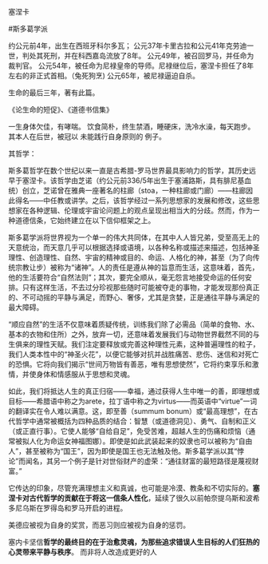 塞涅卡

#斯多葛学派

约公元前4年，出生在西班牙科尔多瓦；
公元37年卡里古拉和公元41年克劳迪一世，判处其死刑，并在科西嘉岛流放了8年。
公元49年，被召回罗马，并任命为裁判官。
公元54年，被任命为尼禄皇帝的导师。尼禄继位后，塞涅卡担任了8年左右的非正式首相。（兔死狗烹)
公元65年，被尼禄逼迫自杀。

生命的最后三年，著有此篇。

《论生命的短促》、《道德书信集》

一生身体欠佳，有哮喘。
饮食简朴，终生禁酒，睡硬床，洗冷水澡，每天跑步。
其本人在后世，被冠以 未能践行自身原则的 例子。


其哲学：

斯多葛哲学在数个世纪以来一直是古希腊-罗马世界最具影响力的哲学，其历史远早于塞涅卡。该哲学由芝诺（约公元前336/5年出生于塞浦路斯，具有腓尼基血统）创立，芝诺曾在雅典一座著名的柱廊（stoa，一种柱廊或门廊）——柱廊因此得名——中任教或讲学。之后，该哲学经过一系列思想家的发展和修改，这些思想家在各种逻辑、伦理或宇宙论问题上的观点呈现出相当大的分歧。然而，作为一种道德信条，它始终建立在以下信仰框架之上。

斯多葛学派将世界视为一个单一的伟大共同体，在其中人人皆兄弟，受至高无上的天意统治，而天意几乎可以根据选择或语境，以各种名称或描述来描述，包括神圣理性、创造理性、自然、宇宙的精神或目的、命运、人格化的神，甚至（为了向传统宗教让步）被称为“诸神”。人的责任是遵从神的旨意而生活，这意味着，首先，他的生活要符合“自然法则”；其次，要完全顺从，毫无怨言地接受命运的任何安排。只有这样生活，不去过分珍视那些随时可能被夺走的事物，才能发现那份真正的、不可动摇的平静与满足，而野心、奢侈，尤其是贪婪，正是通往平静与满足的最大障碍。

“顺应自然”的生活不仅意味着质疑传统，训练我们除了必需品（简单的食物、水、基本的衣物和住所）之外，放弃一切，还意味着发展我们与动物世界截然不同的与生俱来的理性天赋。我们注定要释放或完善这种理性元素，这种普遍理性的粒子，我们人类本性中的“神圣火花”，以便它能够对抗并战胜痛苦、悲伤、迷信和对死亡的恐惧。它将向我们揭示“世间万物皆有善恶，唯有思想使然”，它将约束享乐和激情，并使身体和情感服从于思想和灵魂。

如此，我们将抵达人生的真正归宿——幸福，通过获得人生中唯一的善，即理想或目标——希腊语中称之为arete，拉丁语中称之为virtus——而英语中“virtue”一词的翻译实在令人难以满意。这，即至善（summum bonum）或“最高理想”，在古代哲学中通常被概括为四种品质的结合：智慧（或道德洞见）、勇气、自制和正义（或正直行事）。它使人能够“自给自足”，免受苦难，超越人生的伤痛和烦恼（通常被拟人化为命运女神福图娜）。即使是如此武装起来的奴隶也可以被称为“自由人”，甚至被称为“国王”，因为即使是国王也无法触及他。斯多葛学派以其“悖论”而闻名，其另一个例子是针对世俗财产的虚荣：“通往财富的最短路径是蔑视财富。”

它传达的印象，尽管充满理想主义和真诚，也可能是冷漠、教条和不切实际的。**塞涅卡对古代哲学的贡献在于将这一信条人性化**，延续了很久以前帕奈提乌斯和波希多尼乌斯在罗得岛和罗马开启的进程。


美德应被视为自身的奖赏，而恶习则应被视为自身的惩罚。


塞内卡坚信**哲学的最终目的在于治愈灵魂，为那些追求错误人生目标的人们狂热的心灵带来平静与秩序**。
而非将人改造成更好的人
